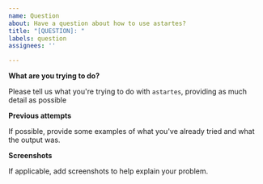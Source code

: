 ```yaml
---
name: Question
about: Have a question about how to use astartes?
title: "[QUESTION]: "
labels: question
assignees: ''

---
```


**What are you trying to do?**

Please tell us what you're trying to do with `astartes`, providing as much detail as possible

**Previous attempts**

If possible, provide some examples of what you've already tried and what the output was.

**Screenshots**

If applicable, add screenshots to help explain your problem.
